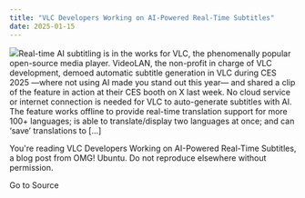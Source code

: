 ```yaml
---
title: "VLC Developers Working on AI-Powered Real-Time Subtitles"
date: 2025-01-15
---
```


![](https://i0.wp.com/www.omgubuntu.co.uk/wp-content/uploads/2025/01/aivlc.jpg?resize=406%2C232&ssl=1)Real-time AI subtitling is in the works for VLC, the phenomenally popular open-source media player. VideoLAN, the non-profit in charge of VLC development, demoed automatic subtitle generation in VLC during CES 2025 —where not using AI made you stand out this year— and shared a clip of the feature in action at their CES booth on X last week. No cloud service or internet connection is needed for VLC to auto-generate subtitles with AI. The feature works offline to provide real-time translation support for more 100+ languages; is able to translate/display two languages at once; and can ‘save’ translations to \[…\]

You're reading VLC Developers Working on AI-Powered Real-Time Subtitles, a blog post from OMG! Ubuntu. Do not reproduce elsewhere without permission.

Go to Source
